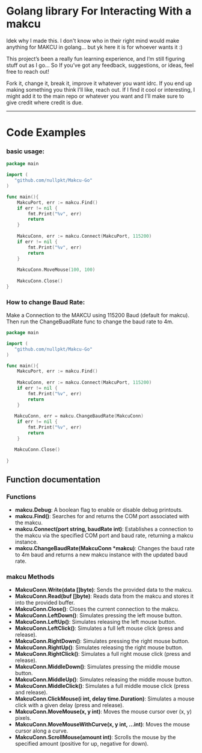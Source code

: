 # Golang library For Interacting With a makcu

Idek why I made this. I don't know who in their right mind would make anything for MAKCU in golang... but yk here it is for whoever wants it :)

This project’s been a really fun learning experience, and I’m still figuring stuff out as I go... So If you’ve got any feedback, suggestions, or ideas, feel free to reach out!

Fork it, change it, break it, improve it whatever you want idrc. If you end up making something you think I’ll like, reach out. If I find it cool or interesting, I might add it to the main repo or whatever you want and I'll make sure to give credit where credit is due.

---

# Code Examples

### basic usage:
```GO 
package main

import (
   "github.com/nullpkt/Makcu-Go"
)

func main(){
    MakcuPort, err := makcu.Find()
    if err != nil {
        fmt.Print("%v", err)
        return
    }
    
    MakcuConn, err := makcu.Connect(MakcuPort, 115200)
    if err != nil {
        fmt.Print("%v", err)
        return
    }
    
    MakcuConn.MoveMouse(100, 100)
    
    MakcuConn.Close()
}
```
### How to change Baud Rate:
Make a Connection to the MAKCU using 115200 Baud (default for makcu). Then run the ChangeBuadRate func to change the baud rate to 4m. 
```go
package main

import (
   "github.com/nullpkt/Makcu-Go"
)

func main(){
    MakcuPort, err := makcu.Find()
    
    MakcuConn, err := makcu.Connect(MakcuPort, 115200)
    if err != nil {
        fmt.Print("%v", err)
        return
    }
    
   MakcuConn, err = makcu.ChangeBaudRate(MakcuConn)
    if err != nil {
        fmt.Print("%v", err)
        return
    }

   MakcuConn.Close()
    
}
```
## Function documentation

### **Functions**

- **makcu.Debug**: A boolean flag to enable or disable debug printouts.
- **makcu.Find()**: Searches for and returns the COM port associated with the makcu.
- **makcu.Connect(port string, baudRate int)**: Establishes a connection to the makcu via the specified COM port and baud rate, returning a makcu instance.
- **makcu.ChangeBaudRate(MakcuConn *makcu)**: Changes the baud rate to 4m baud and returns a new makcu instance with the updated baud rate.

### **makcu Methods**

- **MakcuConn.Write(data []byte)**: Sends the provided data to the makcu.
- **MakcuConn.Read(buf []byte)**: Reads data from the makcu and stores it into the provided buffer.
- **MakcuConn.Close()**: Closes the current connection to the makcu.
- **MakcuConn.LeftDown()**: Simulates pressing the left mouse button.
- **MakcuConn.LeftUp()**: Simulates releasing the left mouse button.
- **MakcuConn.LeftClick()**: Simulates a full left mouse click (press and release).
- **MakcuConn.RightDown()**: Simulates pressing the right mouse button.
- **MakcuConn.RightUp()**: Simulates releasing the right mouse button.
- **MakcuConn.RightClick()**: Simulates a full right mouse click (press and release).
- **MakcuConn.MiddleDown()**: Simulates pressing the middle mouse button.
- **MakcuConn.MiddleUp()**: Simulates releasing the middle mouse button.
- **MakcuConn.MiddleClick()**: Simulates a full middle mouse click (press and release).
- **MakcuConn.ClickMouse(i int, delay time.Duration)**: Simulates a mouse click with a given delay (press and release).
- **MakcuConn.MoveMouse(x, y int)**: Moves the mouse cursor over (x, y) pixels.
- **MakcuConn.MoveMouseWithCurve(x, y int, ...int)**: Moves the mouse cursor along a curve.
- **MakcuConn.ScrollMouse(amount int)**: Scrolls the mouse by the specified amount (positive for up, negative for down).

  
